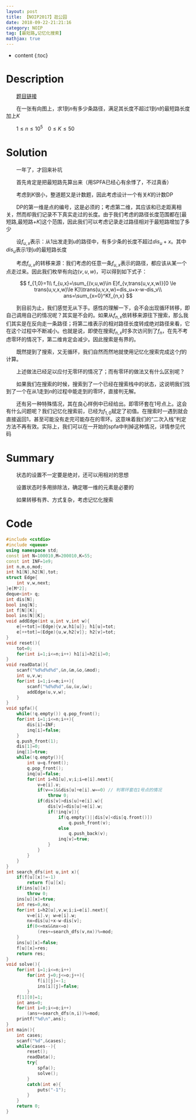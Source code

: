 ```yaml
---
layout: post
title: 【NOIP2017】逛公园
date: 2018-09-22-21:21:16
category: NOIP
tag: [最短路,记忆化搜索]
mathjax: true
---
```

* content
{:toc}
# Description

　　[题目链接](http://uoj.ac/problem/331)

　　在一张有向图上，求$1$到$n$有多少条路径，满足其长度不超过$1$到$n$的最短路长度加上$K$

　　$1 \le n \le 10^5\;\;\;\;0 \le K \le 50$



# Solution

　　一年了，才回来补坑

　　首先肯定是把最短路先算出来（用SPFA已经心有余悸了，不过真香）

　　考虑到$K$很小，整道题又是计数题，因此考虑设计一个有关$K$的计数DP

　　DP的第一维是点的编号，这是必须的；考虑第二维，其应该和已走距离相关，然而却我们记录不下真实走过的长度。由于我们考虑的路径长度范围都在[最短路,最短路+$K$]这个范围，因此我们可以考虑记录走过路径相对于最短路增加了多少

　　设$f_{u,x}$表示：从$1$出发走到$u$的路径中，有多少条的长度不超过$dis_u+x$。其中$dis_u$表示$1$到$u$的最短路长度

　　考虑$f_{u,x}$的转移来源：我们考虑的任意一条$f_{u,x}$表示的路径，都应该从某一个点走过来。因此我们枚举有向边$(v,u,w)$，可以得到如下式子：

$$
f_{1,0}=1\\
f_{u,x}=\sum_{(v,u,w)\in E}f_{v,trans(u,v,x,w)}[0 \le trans(u,v,x,w)\le K]\\trans(u,v,x,w)=dis_u+x-w-dis_v\\
ans=\sum_{x=0}^Kf_{n,x}
$$

　　到目前为止，我们感觉无从下手。感性的理解一下，会不会出现循环转移，即自己调用自己的情况呢？其实是不会的。如果从$f_{n,x}$依转移来源往下搜索，那么我们其实是在反向走一条路径；将第二维表示的相对路径长度转成绝对路径来看，它在这个过程中不断减小。也就是说，即使在搜索$f_{n,x}$时多次访问到了$f_{n}$，在先不考虑零环的情况下，第二维肯定会减少。因此搜索是有界的。

　　既然提到了搜索，又无循环，我们自然而然地就使用记忆化搜索完成这个$f$的计算。

　　上述做法已经足以应付无零环的情况了；而有零环的做法又有什么区别呢？

　　如果我们在搜索的时候，搜索到了一个已经在搜索栈中的状态，这说明我们找到了一个在从$1$走到$n$的过程中能走到的零环，直接判无解。

　　还有另一种特殊情况，其在良心样例中已经给出。即零环套在$1$号点上。这会有什么问题呢？我们记忆化搜索前，已经为$f_{1,0}$赋定了初值。在搜索时一遇到就会直接返回1，甚至可能没有走完可能存在的零环。这意味着我们的“二次入栈”判定方法不再有效。实际上，我们可以在一开始的spfa中判掉这种情况，详情参见代码

# Summary

　　状态的设置不一定要是绝对，还可以用相对的思想

　　设置状态时多用排除法，确定哪一维的元素是必要的

　　如果转移有界、方式复杂，考虑记忆化搜索

# Code

```c++
#include <cstdio>
#include <queue>
using namespace std;
const int N=100010,M=200010,K=55;
const int INF=1e9;
int n,m,o,mod;
int h1[N],h2[N],tot;
struct Edge{
	int v,w,next;
}e[M*2];
deque<int> q;
int dis[N];
bool inq[N];
int f[N][K];
bool ins[N][K];
void addEdge(int u,int v,int w){
	e[++tot]=(Edge){v,w,h1[u]}; h1[u]=tot;
	e[++tot]=(Edge){u,w,h2[v]}; h2[v]=tot;
}
void reset(){
	tot=0;
	for(int i=1;i<=n;i++) h1[i]=h2[i]=0;
}
void readData(){
	scanf("%d%d%d%d",&n,&m,&o,&mod);
	int u,v,w;
	for(int i=1;i<=m;i++){
		scanf("%d%d%d",&u,&v,&w);
		addEdge(u,v,w);
	}
}
void spfa(){
	while(!q.empty()) q.pop_front();
	for(int i=1;i<=n;i++){
		dis[i]=INF;
		inq[i]=false;
	}
	q.push_front(1);
	dis[1]=0;
	inq[1]=true;
	while(!q.empty()){
		int u=q.front();
		q.pop_front();
		inq[u]=false;
		for(int i=h1[u],v;i;i=e[i].next){
			v=e[i].v;
			if(v==1&&dis[u]+e[i].w==0) // 判零环套在1号点的情况
				throw 0;
			if(dis[v]>dis[u]+e[i].w){
				dis[v]=dis[u]+e[i].w;
				if(!inq[v]){
					if(q.empty()||dis[v]<dis[q.front()])
						q.push_front(v);
					else
						q.push_back(v);
					inq[v]=true;
				}
			}
		}
	}
}
int search_dfs(int u,int x){
	if(f[u][x]!=-1)
		return f[u][x];
	if(ins[u][x])
		throw 0;
	ins[u][x]=true;
	int res=0,nx;
	for(int i=h2[u],v,w;i;i=e[i].next){
		v=e[i].v; w=e[i].w;
		nx=dis[u]+x-w-dis[v];
		if(0<=nx&&nx<=o)
			(res+=search_dfs(v,nx))%=mod;
	}
	ins[u][x]=false;
	f[u][x]=res;
	return res;
}
void solve(){
	for(int i=1;i<=n;i++)
		for(int j=0;j<=o;j++){
			f[i][j]=-1;
			ins[i][j]=false;
		}
	f[1][0]=1;
	int ans=0;
	for(int i=0;i<=o;i++)
		(ans+=search_dfs(n,i))%=mod;
	printf("%d\n",ans);
}
int main(){
	int cases;
	scanf("%d",&cases);
	while(cases--){
		reset();
		readData();
		try{
			spfa();
			solve();
		}
		catch(int e){
			puts("-1");
		}
	}
	return 0;
}
```

